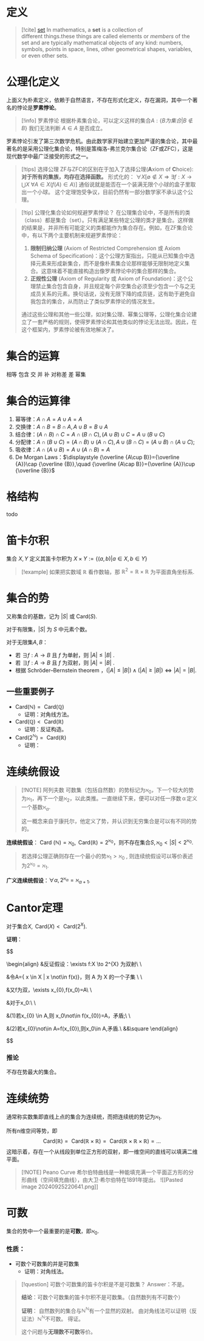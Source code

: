 # 定义 


> [!cite] [set](https://en.wikipedia.org/wiki/Set_(mathematics))
> In mathematics, a **set** is a collection of different things.these things are called elements or _members_ of the set and are typically mathematical objects of any kind: numbers, symbols, points in space, lines, other geometrical shapes, variables, or even other sets.

# 公理化定义

上面义为朴素定义，依赖于自然语言，不存在形式化定义，存在漏洞，其中一个著名的悖论是**罗素悖论**。

> [!info] 罗素悖论
> 根据朴素集合论，可以定义这样的集合$A:\{B为集合|B \notin B\}$ 
> 我们无法判断 $A \in A$ 是否成立。

罗素悖论引发了第三次数学危机。由此数学家开始建立更加严谨的集合论，其中最著名的是采用公理化集合论，特别是策梅洛-弗兰克尔集合论（ZF或ZFC），这是现代数学中最广泛接受的形式之一。

> [!tips] 选择公理
> ZF与ZFC的区别在于加入了选择公理(**A**xiom of **C**hoice):
> **对于所有的集族，均存在选择函数。**
> 形式化的： $\forall X [\emptyset  \notin X \Longrightarrow \exists f: X \rightarrow \bigcup X \  \forall A \in X (f(A)\in A)]$
> 通俗说就是能否在一个装满无限个小球的盒子里取出一个小球。
> 这个定理饱受争议，目前仍然有一部分数学家不承认这个公理。


> [!tip] 公理化集合论如何规避罗素悖论？
> 在公理集合论中，不是所有的类（class）都是集合（set）。只有满足某些特定公理的类才是集合。这样做的结果是，并非所有可能定义的类都能作为集合存在。例如，在ZF集合论中，有以下两个主要机制来规避罗素悖论：
>1. **限制归纳公理** (Axiom of Restricted Comprehension 或 Axiom Schema of Specification)：这个公理方案指出，只能从已知集合中选择元素来形成新集合，而不是像朴素集合论那样能够无限制地定义集合。这意味着不能直接构造出像罗素悖论中的集合那样的集合。
>2. **正规性公理** (Axiom of Regularity 或 Axiom of Foundation)：这个公理禁止集合包含自身，并且规定每个非空集合必须至少包含一个与之无成员关系的元素。换句话说，没有无限下降的成员链，这有助于避免自我包含的集合，从而防止了类似罗素悖论的情况发生。
> 
> 通过这些公理和其他一些公理，如对集公理、幂集公理等，公理化集合论建立了一套严格的规则，使得罗素悖论和其他类似的悖论无法出现。因此，在这个框架内，罗素悖论被有效地解决了。


# 集合的运算

相等
包含
交
并
补
对称差
差
幂集

# 集合的运算律

1. 幂等律：$A∩A=A∪A=A$
2. 交换律：$A∩B=B∩A,A∪B=B∪A$
3. 结合律：$(A∩B)∩C=A∩(B∩C),(A∪B)∪C=A∪(B∪C)$
4. 分配律：$A∩(B∪C)=(A∩B)∪(A∩C),A∪(B∩C)=(A∪B)∩(A∪C)$;
5. 吸收律：$A∩(A∪B)=A∪(A∩B)=A$
6. De Morgan Laws：$\displaystyle {\overline {A\cup B}}={\overline {A}}\cap {\overline {B}},\quad {\overline {A\cap B}}={\overline {A}}\cup {\overline {B}}$

# 格结构

todo

# 笛卡尔积

集合 $X,Y$ 定义其笛卡尔积为 $X \times Y := \{(a,b)|a \in X, b \in Y \}$


> [!example] 
> 如果把实数域 $\mathbb{R}$ 看作数轴，那 $\mathbb{R}^2=\mathbb{R} \times \mathbb{R}$ 为平面直角坐标系.

# 集合的势

又称集合的基数，记为 $|S|$ 或 $\text{Card} (S)$.

对于有限集，$|S|$ 为 $S$ 中元素个数。

对于无限集$A,B$：

- 若 $\exists f:A\to B$ 且 $f$ 为单射，则 $|A|\leq|B|$ .
- 若 $\exists f:A\to B$ 且 $f$ 为双射，则 $|A|=|B|$ .
- 根据 $\text{Schröder–Bernstein theorem}$ ，$(|A|\leq|B| ) \wedge (|A|\geq|B| )\Longleftrightarrow |A|=|B|$.

## 一些重要例子
- $\text{ Card}(\mathbb{N})=\text{ Card}(\mathbb{Q})$
	- 证明：对角线方法。
- $\text{ Card}(\mathbb{Q}) < \text{ Card}(\mathbb{R})$
	- 证明：反证构造。
- $\text{ Card}(2^{\mathbb{N}})=\text{ Card}(\mathbb{R})$
	- 证明：
# 连续统假设


> [!NOTE] 阿列夫数
> 可数集（包括自然数）的势标记为${\displaystyle \aleph _{0}}$，下一个较大的势为${\displaystyle \aleph _{1}}$，再下一个是${\displaystyle \aleph _{2}}$，以此类推。一直继续下来，便可以对任一序数 α 定义一个基数${\displaystyle \aleph _{\alpha }}$.
> 
>这一概念来自于康托尔，他定义了势，并认识到无穷集合是可以有不同的势的。

**连续统假设**：$\text{ Card }(\mathbb{N})=\aleph_{0},\text{ Card}(\mathbb{R})=2^{\aleph_{0}}$，则不存在集合$S,\aleph_{0}<|S|<2^{\aleph_{0}}$.

> 若选择公理正确则存在一个最小的势$\aleph_1>\aleph_{0}$ , 则连续统假设可以等价表述为$2^{\aleph_{0}}=\aleph_{1}$.

**广义连续统假设**：$\forall \alpha, 2^ {\aleph_{\alpha}}=\aleph_{\alpha+1}$.

# Cantor定理

对于集合$X,\text{ Card}(X)<\text{ Card}(2^{X})$.

**证明**：

$$


\begin{align}
&反证假设：\exists f:X \to 2^{X}  为双射\\ \\
 
&令A=\{ x \in X | x \not\in f(x)\}，则 A 为 X 的一个子集 \\ \\

&又f为双，\exists x_{0},f(x_0)=A\\ \\

&对于x_0:\\ \\

&(1)若x_{0} \in A,则 x_0\not\in f(x_{0})=A，矛盾;\\ \\

&(2)若x_{0}\not\in A=f(x_{0}),则x_0\in A,矛盾.\\
&&\square 
\end{align}


$$

### 推论

不存在势最大的集合。

# 连续统势

通常称实数集即直线上点的集合为连续统，而把连续统的势记为$\aleph_{1}$.

所有n维空间等势，即$$\text{ Card}(\mathbb{R})=\text{ Card}(\mathbb{R}\times \mathbb{R})=\text{ Card}(\mathbb{R}\times \mathbb{R}\times \mathbb{R})=\dots$$
这暗示着，存在一个从线段到单位正方形的双射，即一维空间的直线可以填满二维平面。


> [!NOTE] Peano Curve
> 希尔伯特曲线是一种能填充满一个平面正方形的分形曲线（空间填充曲线），由大卫·希尔伯特在1891年提出。
![[Pasted image 20240925220641.png]]


# 可数

集合的势中一个最重要的是**可数**，即$\aleph_{0}$.

### 性质：

- 可数个可数集的并是可数集
	- 证明：对角线法。


> [!question] 可数个可数集的笛卡尔积是不是可数集？
> Answer：不是。
> 
> **结论**：可数个可数集的笛卡尔积不是可数集。（自然数列有不可数个）
> 
> **证明**：
> 自然数列的集合与$\mathbb{N}^{\mathbb{N}}$有一个显然的双射。
>由对角线法可以证明（反证法）$\mathbb{N}^{\mathbb{N}}$不可数。
>得证。
>
>这个问题与**无理数不可数**等价。









